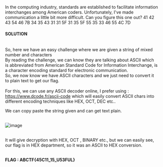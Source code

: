 In the computing industry, standards are established to facilitate information interchanges among American coders.
Unfortunately, I've made communication a little bit more difficult. Can you figure this one out? 
41 42 43 54 46 7B 34 35 43 31 31 5F 31 35 5F 55 35 33 46 55 4C 7D

#### SOLUTION<br><br>

So, here we have an easy challenge where we are given a string of mixed number and characters<br>
By reading the challenge, we can know they are talking about ASCII which is abbreviated from American Standard Code for Information Interchange, is a character encoding standard for electronic communication.<br>
So, we now know we have ASCII characters and we just need to convert it to plain text to get our flag.<br><br>
For this, we can use any ASCII decoder online, I prefer using : https://www.dcode.fr/ascii-code which will easily convert ASCII chars into different encoding techniques like HEX, OCT, DEC etc..<br>

We can copy paste the string given and can get text plain.<br><br>

![image](https://user-images.githubusercontent.com/65415517/86400586-82aace80-bcc6-11ea-88a6-d22b01104029.png)
<br><br>


It will give decryption with HEX, OCT , BINARY etc., but we can easily see, our flag is in HEX department, so it was an ASCII to HEX conversion.<br><br>

**FLAG : ABCTF{45C11_15_U53FUL}**



